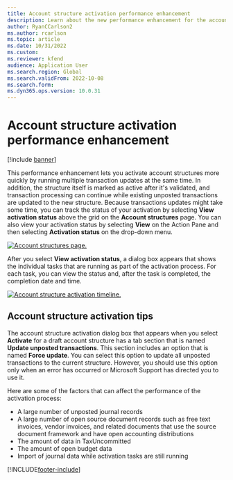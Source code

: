 ```yaml
---
title: Account structure activation performance enhancement
description: Learn about the new performance enhancement for the account structure activation process, including an outline on account structure activation tips.
author: RyanCCarlson2
ms.author: rcarlson
ms.topic: article
ms.date: 10/31/2022
ms.custom:
ms.reviewer: kfend
audience: Application User 
ms.search.region: Global 
ms.search.validFrom: 2022-10-08
ms.search.form:
ms.dyn365.ops.version: 10.0.31
---
```


# Account structure activation performance enhancement

[!include [banner](../includes/banner.md)]

This performance enhancement lets you activate account structures more quickly by running multiple transaction updates at the same time. In addition, the structure itself is marked as active after it's validated, and transaction processing can continue while existing unposted transactions are updated to the new structure. Because transactions updates might take some time, you can track the status of your activation by selecting **View activation status** above the grid on the **Account structures** page. You can also view your activation status by selecting **View** on the Action Pane and then selecting **Activation status** on the drop-down menu.

[![Account structures page.](./media/AccountStructure1.png)](./media/AccountStructure1.png)

After you select **View activation status**, a dialog box appears that shows the individual tasks that are running as part of the activation process. For each task, you can view the status and, after the task is completed, the completion date and time.

[![Account structure activation timeline.](./media/AccountStructureTimeline.png)](./media/AccountStructureTimeline.png)

## Account structure activation tips

The account structure activation dialog box that appears when you select **Activate** for a draft account structure has a tab section that is named **Update unposted transactions**. This section includes an option that is named **Force update**. You can select this option to update all unposted transactions to the current structure. However, you should use this option only when an error has occurred or Microsoft Support has directed you to use it.

Here are some of the factors that can affect the performance of the activation process:

- A large number of unposted journal records
- A large number of open source document records such as free text invoices, vendor invoices, and related documents that use the source document framework and have open accounting distributions
- The amount of data in TaxUncommitted
- The amount of open budget data
- Import of journal data while activation tasks are still running

[!INCLUDE[footer-include](../../includes/footer-banner.md)]
